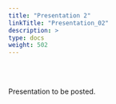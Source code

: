 ```yaml
---
title: "Presentation 2"
linkTitle: "Presentation_02"
description: >
type: docs
weight: 502
---
```


<br></br>

Presentation to be posted.





